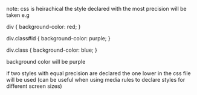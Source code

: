 note:
css is heirachical
the style declared with the most precision will be taken
e.g

div {
    background-color: red;
} 

div.class#id {
    background-color: purple;
} 

div.class {
    background-color: blue;
} 

background color will be purple

if two styles with equal precision are declared the one lower in the css file will be used (can be useful when using media rules to declare styles for different screen sizes)